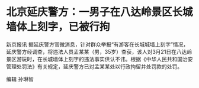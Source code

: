 # 北京延庆警方：一男子在八达岭景区长城墙体上刻字，已被行拘

新京报讯
据延庆警方官微消息，针对群众举报“有游客在长城城墙上刻字”情况，延庆警方经调查，将违法人员孟某某（男，35岁）查获，该人对3月21日在八达岭景区游玩时，在长城墙体上刻字的违法事实供认不讳。根据《中华人民共和国治安管理处罚法》有关规定，延庆警方已对孟某某处以行政拘留并处罚款的处罚。

编辑 孙琳智


